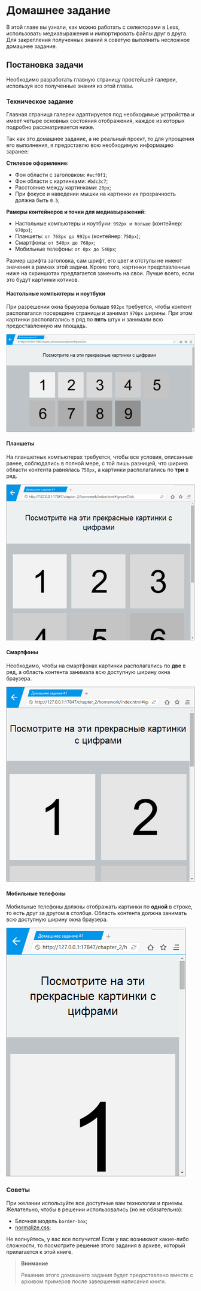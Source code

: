 # Домашнее задание

В этой главе вы узнали, как можно работать с селекторами в Less, использовать
медиавыражения и импортировать файлы друг в друга. Для закрепления полученных
знаний я советую выполнить несложное домашнее задание.




## Постановка задачи

Необходимо разработать главную страницу простейшей галереи, используя все
полученные знания из этой главы.



### Техническое задание

Главная страница галереи адаптируется под необходимые устройства и имеет
четыре основных состояния отображения, каждое из которых подробно
рассматривается ниже.

Так как это домашнее задание, а не реальный проект, то для упрощения его
выполнения, я предоставлю всю необходимую информацию заранее:

**Стилевое оформление:**

 * Фон области с заголовком: `#ecf0f1`;
 * Фон области с картинками: `#bdc3c7`;
 * Расстояние между картинками: `20px`;
 * При фокусе и наведении мышки на картинки их прозрачность должна быть `0.5`;

**Рамеры контейнеров и точки для медиавыражений:**

 * Настольные компьютеры и ноутбуки: `992px и больше` (контейнер: `970px`);
 * Планшеты: `от 768px до 992px` (контейнер: `750px`);
 * Смартфоны: `от 540px до 768px`;
 * Мобильные телефоны: `от 0px до 540px`;

Размер шрифта заголовка, сам шрифт, его цвет и отступы не имеют значения в
рамках этой задачи. Кроме того, картинки представленные ниже на скриншотах
предлагается заменить на свои. Лучше всего, если это будут картинки котиков.


#### Настольные компьютеры и ноутбуки

При разрешении окна браузера больше `992px` требуется, чтобы контент
располагался посередине страницы и занимал `970px` ширины. При этом картинки
располагались в ряд по **пять** штук и занимали всю предоставленную им
площадь.

![](../images/chapter_2_homework_1.png)


#### Планшеты

На планшетных компьютерах требуется, чтобы все условия, описанные ранее,
соблюдались в полной мере, с той лишь разницей, что ширина области контента
равнялась `750px`, а картинки располагались по **три** в ряд.

![](../images/chapter_2_homework_2.png)


#### Смартфоны

Необходимо, чтобы на смартфонах картинки располагались по **две** в ряд, а
область контента занимала всю доступную ширину окна браузера.

![](../images/chapter_2_homework_3.png)


#### Мобильные телефоны

Мобильные телефоны должны отображать картинки по **одной** в строке, то есть
друг за другом в столбце. Область контента должна занимать всю доступную
ширину окна браузера.

![](../images/chapter_2_homework_4.png)



### Советы

При желании используйте все доступные вам технологии и приемы. Желательно,
чтобы в решении использовались (но не обязательно): 
 
 * Блочная модель `border-box`;
 * [normalize.css](http://necolas.github.io/normalize.css/);

Не волнуйтесь, у вас все получится! Если у вас возникают какие-либо сложности,
то посмотрите решение этого задания в архиве, который прилагается к этой
книге.

> **Внимание**
>
> Решение этого домашнего задания будет предоставлено вместе с архивом
примеров после завершения написания книги.

